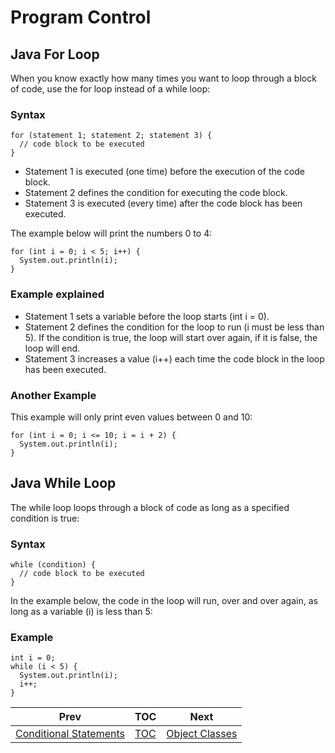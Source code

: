 # Program Control

## Java For Loop

When you know exactly how many times you want to loop through a block of code, use the for loop instead of a while loop:

### Syntax

```
for (statement 1; statement 2; statement 3) {
  // code block to be executed
}
```

* Statement 1 is executed (one time) before the execution of the code block. 
* Statement 2 defines the condition for executing the code block. 
* Statement 3 is executed (every time) after the code block has been executed.

The example below will print the numbers 0 to 4:

```
for (int i = 0; i < 5; i++) {
  System.out.println(i);
}
```

### Example explained
* Statement 1 sets a variable before the loop starts (int i = 0). 
* Statement 2 defines the condition for the loop to run (i must be less than 5). If the condition is true, the loop will start over again, if it is false, the loop will end. 
* Statement 3 increases a value (i++) each time the code block in the loop has been executed.

### Another Example
This example will only print even values between 0 and 10:

```
for (int i = 0; i <= 10; i = i + 2) {
  System.out.println(i);
}
```

## Java While Loop
The while loop loops through a block of code as long as a specified condition is true:


### Syntax
```
while (condition) {
  // code block to be executed
}
```

In the example below, the code in the loop will run, over and over again, as long as a variable (i) is less than 5:

### Example

```
int i = 0;
while (i < 5) {
  System.out.println(i);
  i++;
}
```


| Prev                  | TOC                 | Next               |
|-----------------------|---------------------|--------------------|
| [Conditional Statements](conditionalStatements.md) | [TOC](../ReadMe.md) | [Object Classes](objectClasses.md) |